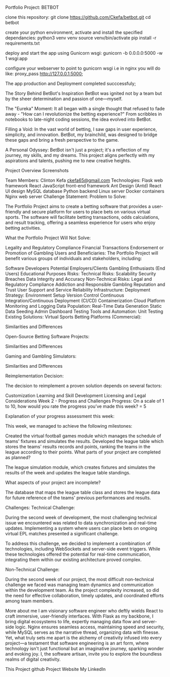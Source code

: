 Portfolio Project: BETBOT

clone this repository:
git clone https://github.com/Ckefa/betbot.git
cd betbot

create your python environment, activate and install the specified dependancies:
python3 venv venv
source venv/bin/activate
pip install -r requirements.txt

deploy and start the app using Gunicorn wsgi:
gunicorn -b 0.0.0.0:5000 -w 1 wsgi:app

configure your webserver to point to gunicorn wsgi
i.e in nginx you will do like:
proxy_pass http://127.0.0.1:5000;

The app production and Deployment completed succcessfuly;

The Story Behind BetBot's Inspiration
BetBot was ignited not by a team but by the sheer determination and passion of one—myself.

The "Eureka" Moment:
It all began with a single thought that refused to fade away - "How can I revolutionize the betting experience?" From scribbles in notebooks to late-night coding sessions, the idea evolved into BetBot.

Filling a Void:
In the vast world of betting, I saw gaps in user experience, simplicity, and innovation. BetBot, my brainchild, was designed to bridge these gaps and bring a fresh perspective to the game.

A Personal Odyssey:
BetBot isn't just a project; it's a reflection of my journey, my skills, and my dreams. This project aligns perfectly with my aspirations and talents, pushing me to new creative heights.

Project Overview
Screenshots

Team Members:
Clinton Kefa ckefa65@gmail.com
Technologies:
Flask web framework
React JavaScript front-end framework
Ant Design (Antd) React UI design
MySQL database
Python backend
Linux server
Docker containers
Nginx web server
Challenge Statement:
Problem to Solve:

The Portfolio Project aims to create a betting software that provides a user-friendly and secure platform for users to place bets on various virtual sports. The software will facilitate betting transactions, odds calculations, and result tracking, offering a seamless experience for users who enjoy betting activities.

What the Portfolio Project Will Not Solve:

Legality and Regulatory Compliance
Financial Transactions
Endorsement or Promotion of Gambling
Users and Beneficiaries:
The Portfolio Project will benefit various groups of individuals and stakeholders, including:

Software Developers
Potential Employers/Clients
Gambling Enthusiasts (End Users)
Educational Purposes
Risks:
Technical Risks:
Scalability
Security Breaches
Data Integrity and Accuracy
Non-Technical Risks:
Legal and Regulatory Compliance
Addiction and Responsible Gambling
Reputation and Trust
User Support and Service Reliability
Infrastructure:
Deployment Strategy:
Environment Setup
Version Control
Continuous Integration/Continuous Deployment (CI/CD)
Containerization
Cloud Platform
Monitoring and Logging
Data Population:
Real-Time Data Generation
Static Data Seeding
Admin Dashboard
Testing Tools and Automation:
Unit Testing
Existing Solutions:
Virtual Sports Betting Platforms (Commercial):

Similarities and Differences

Open-Source Betting Software Projects:

Similarities and Differences

Gaming and Gambling Simulators:

Similarities and Differences

Reimplementation Decision:

The decision to reimplement a proven solution depends on several factors:

Customization
Learning and Skill Development
Licensing and Legal Considerations
Week 2 - Progress and Challenges
Progress:
On a scale of 1 to 10, how would you rate the progress you’ve made this week? = 5

Explanation of your progress assessment this week:

This week, we managed to achieve the following milestones:

Created the virtual football games module which manages the schedule of teams' fixtures and simulates the results.
Developed the league table which stores the teams' results records and points, ranking the teams in the league according to their points.
What parts of your project are completed as planned?

The league simulation module, which creates fixtures and simulates the results of the week and updates the league table standings.

What aspects of your project are incomplete?

The database that maps the league table class and stores the league data for future reference of the teams' previous performances and results.

Challenges:
Technical Challenge:

During the second week of development, the most challenging technical issue we encountered was related to data synchronization and real-time updates. Implementing a system where users can place bets on ongoing virtual EPL matches presented a significant challenge.

To address this challenge, we decided to implement a combination of technologies, including WebSockets and server-side event triggers. While these technologies offered the potential for real-time communication, integrating them within our existing architecture proved complex.

Non-Technical Challenge:

During the second week of our project, the most difficult non-technical challenge we faced was managing team dynamics and communication within the development team. As the project complexity increased, so did the need for effective collaboration, timely updates, and coordinated efforts among team members.

More about me
I am visionary software engineer who deftly wields React to craft immersive, user-friendly interfaces. With Flask as my backbone, I bring digital ecosystems to life, expertly managing data flow and server-side logic. Nginx ensures seamless access, maintaining speed and security, while MySQL serves as the narrative thread, organizing data with finesse. Yet, what truly sets me apart is the alchemy of creativity infused into every project—a testament that software engineering is an art form, where technology isn't just functional but an imaginative journey, sparking wonder and evoking joy. I, the software artisan, invite you to explore the boundless realms of digital creativity.

This Project github
Project Website
My LinkedIn
